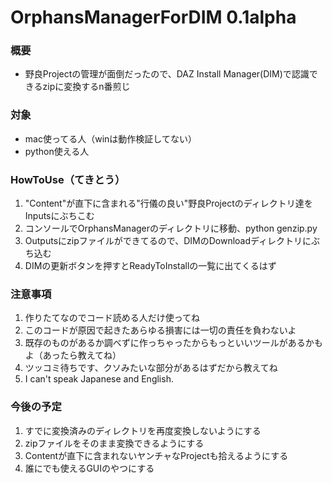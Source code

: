# OrphansManagerForDIM 0.1alpha

### 概要
* 野良Projectの管理が面倒だったので、DAZ Install Manager(DIM)で認識できるzipに変換するn番煎じ

### 対象
* mac使ってる人（winは動作検証してない）
* python使える人

### HowToUse（てきとう）
1. "Content"が直下に含まれる"行儀の良い"野良Projectのディレクトリ達をInputsにぶちこむ
1. コンソールでOrphansManagerのディレクトリに移動、python genzip.py
1. Outputsにzipファイルができてるので、DIMのDownloadディレクトリにぶち込む
1. DIMの更新ボタンを押すとReadyToInstallの一覧に出てくるはず

### 注意事項
1. 作りたてなのでコード読める人だけ使ってね
1. このコードが原因で起きたあらゆる損害には一切の責任を負わないよ
1. 既存のものがあるか調べずに作っちゃったからもっといいツールがあるかもよ（あったら教えてね）
1. ツッコミ待ちです、クソみたいな部分があるはずだから教えてね
1. I can't speak Japanese and English.

### 今後の予定
1. すでに変換済みのディレクトリを再度変換しないようにする
1. zipファイルをそのまま変換できるようにする
1. Contentが直下に含まれないヤンチャなProjectも拾えるようにする
1. 誰にでも使えるGUIのやつにする